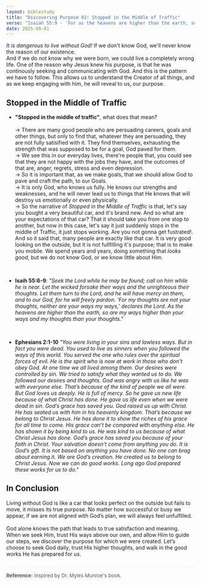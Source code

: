 ```yaml
---
layout: biblestudy
title: "Discovering Purpose 02: Stopped in the Middle of Traffic"
verse: "Isaiah 55:9 - 'For as the heavens are higher than the earth, so are My ways higher than your ways, and My thoughts than your thoughts'"
date: 2025-09-01
---
```


*It is dangerous to live without God!* If we don't know God, we'll never know the reason of our existence.<br> And if we do not know why we were born, we could live a completely wrong life.
One of the reason why Jesus knew his purpose, is that he was continously seeking and communicating with God. And this is the pattern we have to follow. This allows us to understand the Creator of all things, and as we keep engaging with him, he will reveal to us, our purpose.
## Stopped in the Middle of Traffic
- **"Stopped in the middle of traffic"**, what does that mean? <br><br>
    -> There are many good people who are persuading careers, goals and other things, but only to find that, whatever they are persuading, they are not fully satisified with it. They find themselves, exhausting the strength that was supposed to be for a goal, God paved for them. <br>
    -> We see this in our everyday lives, there're people that, you could see that they are not happy with the jobs they have, and the outcomes of that are, anger, regrets, stress and even depression.<br>
    -> So it is important that, as we make goals, that we should allow God to pave and craft the path, to our Goals. <br>
    -> It is only God, who knows us fully. He knows our strengths and weaknesses, and he will never lead us to things that He knows that will destroy us emotionally or even physically.<br>
    -> So the narrative of *Stopped in the Middle of Traffic* is that, let's say you bought a very beautiful car, and it's brand new. And so what are your expectations of that car? That it should take you from one stop to another, but now in this case, let's say it just suddenly stops in the middle of Traffic, it just stops working. Are you not gonna get fustrated!. And so it said that, many people are exactly like that car. It is very good looking on the outside, but it is not fullfilling it's purpose; that is to make you mobile. We spend years and years, doing something that *looks good*, but we do not know God, or we know little about Him.
<br>

- **Isaih 55:6-9**: _"Seek the Lord while he may be found; call on him while he is near. Let the wicked forsake their ways and the unrighteous their thoughts. Let them turn to the Lord, and he will have mercy on them, and to our God, for he will freely pardon. 'For my thoughts are not your thoughts, neither are your ways my ways,' declares the Lord. As the heavens are higher than the earth, so are my ways higher than your ways and my thoughts than your thoughts."_
<br>

- **Ephesians 2:1-10** _"You were living in your sins and lawless ways. But in fact you were dead. You used to live as sinners when you followed the ways of this world. You served the one who rules over the spiritual forces of evil. He is the spirit who is now at work in those who don’t obey God. At one time we all lived among them. Our desires were controlled by sin. We tried to satisfy what they wanted us to do. We followed our desires and thoughts. God was angry with us like he was with everyone else. That’s because of the kind of people we all were. But God loves us deeply. He is full of mercy. So he gave us new life because of what Christ has done. He gave us life even when we were dead in sin. God’s grace has saved you. God raised us up with Christ. He has seated us with him in his heavenly kingdom. That’s because we belong to Christ Jesus. He has done it to show the riches of his grace for all time to come. His grace can’t be compared with anything else. He has shown it by being kind to us. He was kind to us because of what Christ Jesus has done. God’s grace has saved you because of your faith in Christ. Your salvation doesn’t come from anything you do. It is God’s gift. It is not based on anything you have done. No one can brag about earning it. We are God’s creation. He created us to belong to Christ Jesus. Now we can do good works. Long ago God prepared these works for us to do."_

## In Conclusion

Living without God is like a car that looks perfect on the outside but fails to move, it misses its true purpose. No matter how successful or busy we appear, if we are not aligned with God’s plan, we will always feel unfulfilled. <br><br>
God alone knows the path that leads to true satisfaction and meaning. When we seek Him, trust His ways above our own, and allow Him to guide our steps, we discover the purpose for which we were created. Let’s choose to seek God daily, trust His higher thoughts, and walk in the good works He has prepared for us.

<div style="font-size: 0.95em; color: #555; margin-top: 2em; border-top: 1px solid #eee; padding-top: 1em;">
  <strong>Reference:</strong> inspired by Dr. Myles Munroe's book.
</div>
